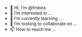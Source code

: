 - 👋 Hi, I’m @fmbira
- 👀 I’m interested in ...
- 🌱 I’m currently learning ...
- 💞️ I’m looking to collaborate on ...
- 📫 How to reach me ...

<!---
fmbira/fmbira is a ✨ special ✨ repository because its `README.md` (this file) appears on your GitHub profile.
You can click the Preview link to take a look at your changes.
--->
